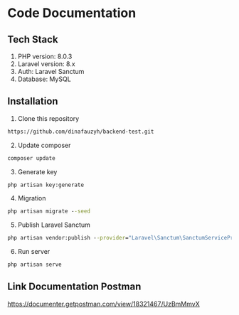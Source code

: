 # Code Documentation

## Tech Stack
1. PHP version: 8.0.3
2. Laravel version: 8.x
3. Auth: Laravel Sanctum
4. Database: MySQL

## Installation
1. Clone this repository
```cmd
https://github.com/dinafauzyh/backend-test.git
```
2. Update composer
```cmd
composer update
```

3. Generate key
```cmd
php artisan key:generate
```

4. Migration
```cmd
php artisan migrate --seed
```

5. Publish Laravel Sanctum
```cmd
php artisan vendor:publish --provider="Laravel\Sanctum\SanctumServiceProvider"
```

6. Run server
```cmd
php artisan serve
```

## Link Documentation Postman
https://documenter.getpostman.com/view/18321467/UzBmMmvX